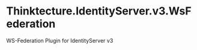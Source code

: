Thinktecture.IdentityServer.v3.WsFederation
===========================================

WS-Federation Plugin for IdentityServer v3
